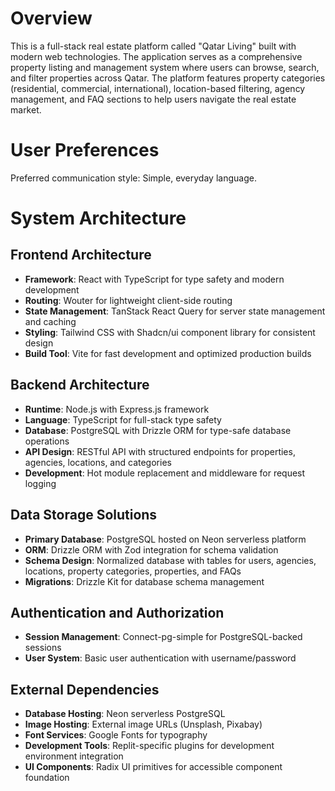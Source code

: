 # Overview

This is a full-stack real estate platform called "Qatar Living" built with modern web technologies. The application serves as a comprehensive property listing and management system where users can browse, search, and filter properties across Qatar. The platform features property categories (residential, commercial, international), location-based filtering, agency management, and FAQ sections to help users navigate the real estate market.

# User Preferences

Preferred communication style: Simple, everyday language.

# System Architecture

## Frontend Architecture
- **Framework**: React with TypeScript for type safety and modern development
- **Routing**: Wouter for lightweight client-side routing
- **State Management**: TanStack React Query for server state management and caching
- **Styling**: Tailwind CSS with Shadcn/ui component library for consistent design
- **Build Tool**: Vite for fast development and optimized production builds

## Backend Architecture
- **Runtime**: Node.js with Express.js framework
- **Language**: TypeScript for full-stack type safety
- **Database**: PostgreSQL with Drizzle ORM for type-safe database operations
- **API Design**: RESTful API with structured endpoints for properties, agencies, locations, and categories
- **Development**: Hot module replacement and middleware for request logging

## Data Storage Solutions
- **Primary Database**: PostgreSQL hosted on Neon serverless platform
- **ORM**: Drizzle ORM with Zod integration for schema validation
- **Schema Design**: Normalized database with tables for users, agencies, locations, property categories, properties, and FAQs
- **Migrations**: Drizzle Kit for database schema management

## Authentication and Authorization
- **Session Management**: Connect-pg-simple for PostgreSQL-backed sessions
- **User System**: Basic user authentication with username/password

## External Dependencies
- **Database Hosting**: Neon serverless PostgreSQL
- **Image Hosting**: External image URLs (Unsplash, Pixabay)
- **Font Services**: Google Fonts for typography
- **Development Tools**: Replit-specific plugins for development environment integration
- **UI Components**: Radix UI primitives for accessible component foundation